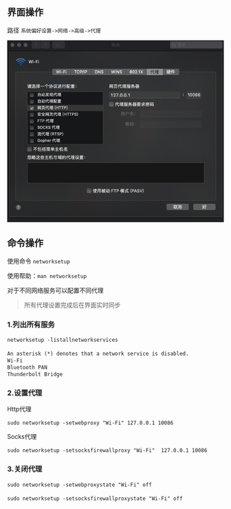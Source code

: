 ## 界面操作
路径 `系统偏好设置->网络->高级->代理`

![image](https://raw.githubusercontent.com/jclww/doc/master/img/mac_proxy_1.png)


## 命令操作
使用命令 `networksetup`

使用帮助：`man networksetup`

对于不同网络服务可以配置不同代理  

> 所有代理设置完成后在界面实时同步


### 1.列出所有服务
```
networksetup -listallnetworkservices

An asterisk (*) denotes that a network service is disabled.
Wi-Fi
Bluetooth PAN
Thunderbolt Bridge
```

### 2.设置代理
Http代理
```
sudo networksetup -setwebproxy "Wi-Fi" 127.0.0.1 10086
```
Socks代理
```
sudo networksetup -setsocksfirewallproxy "Wi-Fi"  127.0.0.1 10086
```

### 3.关闭代理
```
sudo networksetup -setwebproxystate "Wi-Fi" off

sudo networksetup -setsocksfirewallproxystate "Wi-Fi" off
```
